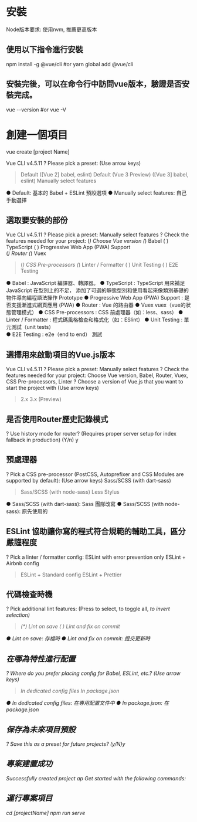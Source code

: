安裝
========================================
Node版本要求: 使用nvm, 推薦更高版本

使用以下指令進行安裝
----------------------------------------
npm install -g @vue/cli
#or
yarn global add @vue/cli

安裝完後，可以在命令行中訪問vue版本，驗證是否安裝完成。
----------------------------------------
vue --version
#or
vue -V

創建一個項目
========================================
vue create [project Name]

Vue CLI v4.5.11
? Please pick a preset: (Use arrow keys)
> Default ([Vue 2] babel, eslint)
  Default (Vue 3 Preview) ([Vue 3] babel, eslint) 
  Manually select features

● Default: 基本的 Babel + ESLint 預設選項
● Manually select features: 自己手動選擇

選取要安裝的部份
----------------------------------------
Vue CLI v4.5.11
? Please pick a preset: Manually select features
? Check the features needed for your project: 
 (*) Choose Vue version
 (*) Babel
 ( ) TypeScript
 ( ) Progressive Web App (PWA) Support        
 (*) Router
 (*) Vuex
>(*) CSS Pre-processors
 (*) Linter / Formatter
 ( ) Unit Testing
 ( ) E2E Testing

● Babel : JavaScript 編譯器、轉譯器。
● TypeScript : TypeScript 用來補足 JavaScript 在型別上的不足，
  添加了可選的靜態型別和使用看起來像類別基礎的物件導向編程語法操作 Prototype
● Progressive Web App (PWA) Support : 是否支援漸進式網頁應用 (PWA)
● Router : Vue 的路由器
● Vuex vuex（vue的狀態管理模式）
● CSS Pre-processors : CSS 前處理器（如：less、sass）
● Linter / Formatter : 程式碼風格檢查和格式化（如：ESlint）
● Unit Testing : 單元測試（unit tests）\
● E2E Testing : e2e（end to end） 測試

選擇用來啟動項目的Vue.js版本
----------------------------------------
Vue CLI v4.5.11
? Please pick a preset: Manually select features
? Check the features needed for your project: Choose Vue version, Babel, Router, Vuex, CSS Pre-processors, Linter
? Choose a version of Vue.js that you want to start the project with (Use arrow keys)
> 2.x
  3.x (Preview)

是否使用Router歷史記錄模式
----------------------------------------
? Use history mode for router? (Requires proper server setup for index fallback in production) (Y/n) y

預處理器
----------------------------------------
? Pick a CSS pre-processor (PostCSS, Autoprefixer and CSS Modules are supported by default): (Use arrow keys)
  Sass/SCSS (with dart-sass)
> Sass/SCSS (with node-sass)
  Less
  Stylus

● Sass/SCSS (with dart-sass): Sass 團隊改寫
● Sass/SCSS (with node-sass): 原先使用的

ESLint 協助讓你寫的程式符合規範的輔助工具，區分嚴謹程度
---------------------------------------
? Pick a linter / formatter config: 
  ESLint with error prevention only 
  ESLint + Airbnb config
> ESLint + Standard config
  ESLint + Prettier

代碼檢查時機
---------------------------------------
 ? Pick additional lint features: (Press <space> to select, <a> to toggle all, <i> to invert selection)
>(*) Lint on save
 ( ) Lint and fix on commit

● Lint on save: 存檔時
● Lint and fix on commit: 提交更新時

在哪為特性進行配置
---------------------------------------
? Where do you prefer placing config for Babel, ESLint, etc.? (Use arrow keys)
> In dedicated config files
  In package.json

● In dedicated config files: 在專用配置文件中
● In package.json: 在package.json

保存為未來項目預設
---------------------------------------
? Save this as a preset for future projects? (y/N)y

專案建置成功
---------------------------------------
Successfully created project ap
Get started with the following commands:

運行專案項目
---------------------------------------
cd [projectName]
npm run serve